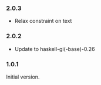 ### 2.0.3

+ Relax constraint on text

### 2.0.2

+ Update to haskell-gi(-base)-0.26

### 1.0.1

Initial version.

